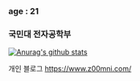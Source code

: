 
### age : 21
### 국민대 전자공학부


[![Anurag's github stats](https://github-readme-stats.vercel.app/api?username=junmin-Chang)](https://github.com/anuraghazra/github-readme-stats)




개인 블로그
https://www.z00mni.com/
